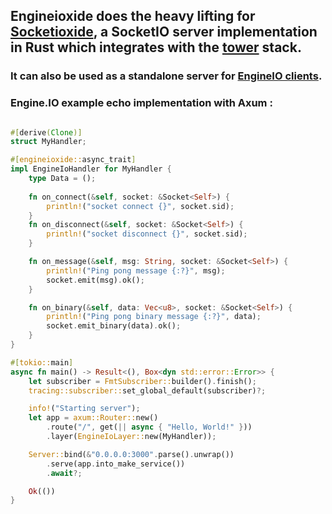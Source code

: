 ## Engineioxide does the heavy lifting for [Socketioxide](https://docs.rs/socketioxide/latest/socketioxide/), a SocketIO server implementation in Rust which integrates with the [tower](https://docs.rs/tower/latest/tower/) stack.

### It can also be used as a standalone server for [EngineIO clients](https://github.com/socketio/engine.io-client).

### Engine.IO example echo implementation with Axum :
```rust

#[derive(Clone)]
struct MyHandler;

#[engineioxide::async_trait]
impl EngineIoHandler for MyHandler {
    type Data = ();
    
    fn on_connect(&self, socket: &Socket<Self>) {
        println!("socket connect {}", socket.sid);
    }
    fn on_disconnect(&self, socket: &Socket<Self>) {
        println!("socket disconnect {}", socket.sid);
    }

    fn on_message(&self, msg: String, socket: &Socket<Self>) {
        println!("Ping pong message {:?}", msg);
        socket.emit(msg).ok();
    }

    fn on_binary(&self, data: Vec<u8>, socket: &Socket<Self>) {
        println!("Ping pong binary message {:?}", data);
        socket.emit_binary(data).ok();
    }
}

#[tokio::main]
async fn main() -> Result<(), Box<dyn std::error::Error>> {
    let subscriber = FmtSubscriber::builder().finish();
    tracing::subscriber::set_global_default(subscriber)?;

    info!("Starting server");
    let app = axum::Router::new()
        .route("/", get(|| async { "Hello, World!" }))
        .layer(EngineIoLayer::new(MyHandler));

    Server::bind(&"0.0.0.0:3000".parse().unwrap())
        .serve(app.into_make_service())
        .await?;

    Ok(())
}
```
